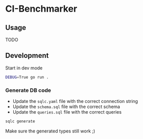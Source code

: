 # CI-Benchmarker

## Usage

TODO

## Development

Start in dev mode

```bash
DEBUG=True go run .
```

### Generate DB code

- Update the `sqlc.yaml` file with the correct connection string
- Update the `schema.sql` file with the correct schema
- Update the `queries.sql` file with the correct queries

```bash
sqlc generate
```

Make sure the generated types still work ;)
